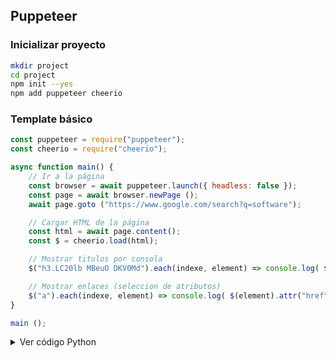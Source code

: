## Puppeteer

### Inicializar proyecto
```bash
mkdir project
cd project
npm init --yes
npm add puppeteer cheerio

```

### Template básico
```js
const puppeteer = require("puppeteer");
const cheerio = require("cheerio");

async function main() {
    // Ir a la página
	const browser = await puppeteer.launch({ headless: false });
	const page = await browser.newPage ();
	await page.goto ("https://www.google.com/search?q=software");

    // Cargar HTML de la página
    const html = await page.content();
    const $ = cheerio.load(html);

    // Mostrar titulos por consola
    $("h3.LC20lb MBeuO DKV0Md").each(indexe, element) => console.log( $(element).text() )

    // Mostrar enlaces (seleccion de atributos)
    $("a").each(indexe, element) => console.log( $(element).attr("href") )
}

main ();
```


<details>
  <summary>Ver código Python</summary>

  ```python
  def hello_world():
      print("¡Hola, mundo!")
</details>
```



<details>
  <summary>Vere código Python</summary>
  ```python
  def hello_world():
      print("¡Hola, mundo!")
  ```
</details>


### Crear JSON
```js
// 1. usamos .map pq queremos que devuelva valores
// 2 .get() lo necesita cheerio para devolvefr resultado
const results = $("result-title")				
	•map((index, element) => {				
		const title = $(element).text();
		const url = $(element).attr("href");
		return { title, url };
	})
	•get();   
console. log (results);
```

### Seleccionar un nodo Hijo
```html
    <div class="result-container">
        <h2 class="result-title">Título 1</h2>
        <p>Descripción del primer resultado</p>
    </div>

    <div class="result-container">
        <h2 class="result-title">Título 2</h2>
        <p>Descripción del segundo resultado</p>
    </div>
```
```js
    $(".result-container").each(function() {
        	const titleElement = $(this).find(".result-title");
        	console.log(titleElement.text()); // Imprime "Título 1", "Título 2" en la consola
    });
```

### Visitar varias páginas 






